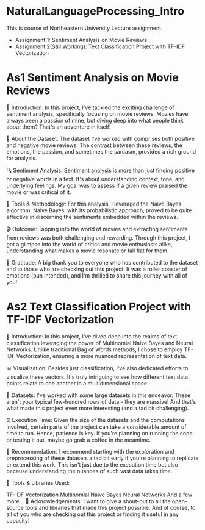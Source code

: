 # NaturalLanguageProcessing_Intro
This is course of Northeastern University Lecture assignment.
- Assignment 1: Sentiment Analysis on Movie Reviews
- Assignment 2(Still Working): Text Classification Project with TF-IDF Vectorization

# As1 Sentiment Analysis on Movie Reviews

📢 Introduction:
In this project, I've tackled the exciting challenge of sentiment analysis, specifically focusing on movie reviews. Movies have always been a passion of mine, but diving deep into what people think about them? That's an adventure in itself!

🎥 About the Dataset:
The dataset I've worked with comprises both positive and negative movie reviews. The contrast between these reviews, the emotions, the passion, and sometimes the sarcasm, provided a rich ground for analysis.

🔍 Sentiment Analysis:
Sentiment analysis is more than just finding positive or negative words in a text. It's about understanding context, tone, and underlying feelings. My goal was to assess if a given review praised the movie or was critical of it.

🔧 Tools & Methodology:
For this analysis, I leveraged the Naive Bayes algorithm. Naive Bayes, with its probabilistic approach, proved to be quite effective in discerning the sentiments embedded within the reviews.

🎬 Outcome:
Tapping into the world of movies and extracting sentiments from reviews was both challenging and rewarding. Through this project, I got a glimpse into the world of critics and movie enthusiasts alike, understanding what makes a movie resonate or fall flat for them.

🙌 Gratitude:
A big thank you to everyone who has contributed to the dataset and to those who are checking out this project. It was a roller coaster of emotions (pun intended), and I'm thrilled to share this journey with all of you!




# As2 Text Classification Project with TF-IDF Vectorization 

📢 Introduction:
In this project, I've dived deep into the realms of text classification leveraging the power of Multinomial Naive Bayes and Neural Networks. Unlike traditional Bag of Words methods, I chose to employ TF-IDF Vectorization, ensuring a more nuanced representation of text data.

📊 Visualization:
Besides just classification, I've also dedicated efforts to visualize these vectors. It's truly intriguing to see how different text data points relate to one another in a multidimensional space.

📁 Datasets:
I've worked with some large datasets in this endeavor. These aren't your typical few-hundred rows of data - they are massive! And that's what made this project even more interesting (and a tad bit challenging).

⏰ Execution Time:
Given the size of the datasets and the computations involved, certain parts of the project can take a considerable amount of time to run. Hence, patience is key. If you're planning on running the code or testing it out, maybe go grab a coffee in the meantime.

🚀 Recommendation:
I recommend starting with the exploration and preprocessing of these datasets a tad bit early if you're planning to replicate or extend this work. This isn't just due to the execution time but also because understanding the nuances of such vast data takes time.

🔗 Tools & Libraries Used:

TF-IDF Vectorization
Multinomial Naive Bayes
Neural Networks
And a few more...
🙏 Acknowledgements:
I want to give a shout-out to all the open-source tools and libraries that made this project possible. And of course, to all of you who are checking out this project or finding it useful in any capacity!
